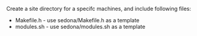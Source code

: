 Create a site directory for a specifc machines, and include following files:

- Makefile.h - use sedona/Makefile.h as a template
- modules.sh - use sedona/modules.sh as a template

